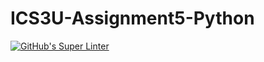 # ICS3U-Assignment5-Python

[![GitHub's Super Linter](https://github.com/Seti-Ngabo/ICS3U-Assignment5-Python/workflows/GitHub's%20Super%20Linter/badge.svg)](https://github.com/Seti-Ngabo/ICS3U-Assignment5-Python/actions)
